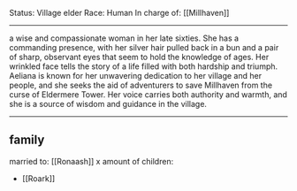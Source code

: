 Status: Village elder
Race: Human
In charge of: [[Millhaven]]

---

a wise and compassionate woman in her late sixties. She has a commanding presence, with her silver hair pulled back in a bun and a pair of sharp, observant eyes that seem to hold the knowledge of ages. Her wrinkled face tells the story of a life filled with both hardship and triumph. Aeliana is known for her unwavering dedication to her village and her people, and she seeks the aid of adventurers to save Millhaven from the curse of Eldermere Tower. Her voice carries both authority and warmth, and she is a source of wisdom and guidance in the village.

---

## family

married to: [[Ronaash]]
x amount of children:
- [[Roark]]